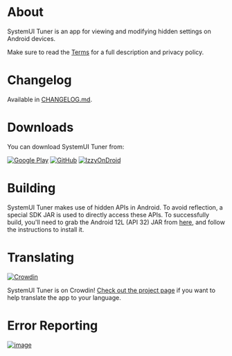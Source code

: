 # About
SystemUI Tuner is an app for viewing and modifying hidden settings on Android devices.

Make sure to read the [Terms](app/src/main/assets/terms.md) for a full description and privacy policy.

# Changelog
Available in [CHANGELOG.md](CHANGELOG.md).

# Downloads
You can download SystemUI Tuner from:

[![Google Play](https://img.shields.io/endpoint?color=green&logo=google-play&url=https%3A%2F%2Fplay.cuzi.workers.dev%2Fplay%3Fi%3Dcom.zacharee1.systemuituner%26l%3DGoogle%2520Play%26m%3D%24version)](https://play.google.com/store/apps/details?id=com.zacharee1.systemuituner)
[![GitHub](https://img.shields.io/github/v/release/zacharee/Tweaker?include_prereleases&label=GitHub&logo=GitHub)](https://github.com/zacharee/Tweaker/releases)
[![IzzyOnDroid](https://img.shields.io/endpoint?url=https://apt.izzysoft.de/fdroid/api/v1/shield/com.zacharee1.systemuituner&logo=F-Droid)](https://apt.izzysoft.de/fdroid/index/apk/com.zacharee1.systemuituner)

# Building
SystemUI Tuner makes use of hidden APIs in Android. To avoid reflection, a special SDK JAR is used to directly access these APIs.
To successfully build, you'll need to grab the Android 12L (API 32) JAR from [here](https://github.com/Reginer/aosp-android-jar), and follow the instructions to install it.

# Translating
[![Crowdin](https://badges.crowdin.net/systemui-tuner/localized.svg)](https://crowdin.com/project/systemui-tuner)

SystemUI Tuner is on Crowdin! [Check out the project page](https://crowdin.com/project/systemui-tuner) if you want to help translate the app to your language.

# Error Reporting
[![image](https://assets-global.website-files.com/607f4f6df411bd01527dc7d5/63bc40cd9d502eda8ea74ce7_Bugsnag%20Full%20Color.svg)](https://www.bugsnag.com)
